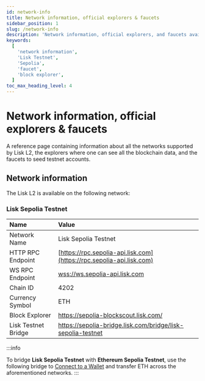 ```yaml
---
id: network-info
title: Network information, official explorers & faucets
sidebar_position: 1
slug: /network-info
description: 'Network information, official explorers, and faucets available for Lisk L2 network.'
keywords:
  [
    'network information',
    'Lisk Testnet',
    'Sepolia',
    'faucet',
    'block explorer',
  ]
toc_max_heading_level: 4
---
```


# Network information, official explorers & faucets
A reference page containing information about all the networks supported by Lisk L2, the explorers where one can see all the blockchain data, and the faucets to seed testnet accounts.

## Network information
The Lisk L2 is available on the following network:

### Lisk Sepolia Testnet

| Name            | Value                                                                       |
| :-------------- | :-------------------------------------------------------------------------- |
| Network Name    | Lisk Sepolia Testnet                                                        |
| HTTP RPC Endpoint    | [https://rpc.sepolia-api.lisk.com](https://rpc.sepolia-api.lisk.com)   |
| WS RPC Endpoint    | [wss://ws.sepolia-api.lisk.com](wss://ws.sepolia-api.lisk.com)           |
| Chain ID        | 4202                                                                        |
| Currency Symbol | ETH                                                                         |
| Block Explorer  | https://sepolia-blockscout.lisk.com/                                        |
| Lisk Testnet Bridge| https://sepolia-bridge.lisk.com/bridge/lisk-sepolia-testnet 


:::info

To bridge **Lisk Sepolia Testnet** with **Ethereum Sepolia Testnet**, use the following bridge to [Connect to a Wallet](connecting-to-a-wallet) and transfer ETH across the aforementioned networks.
:::


<!-- TODO: Update once Lisk Testnet Faucet is available. -->
<!-- #### Faucets
To seed a Sepolia Testnet account, use the following Sepolia Testnet faucet.

- [Sepolia Testnet Faucet](https://sepoliafaucet.com)

For more information about funding a wallet, see the [Wallet funds](building-on-lisk/deploying-a-smart-contract#wallet-funds) section. -->
